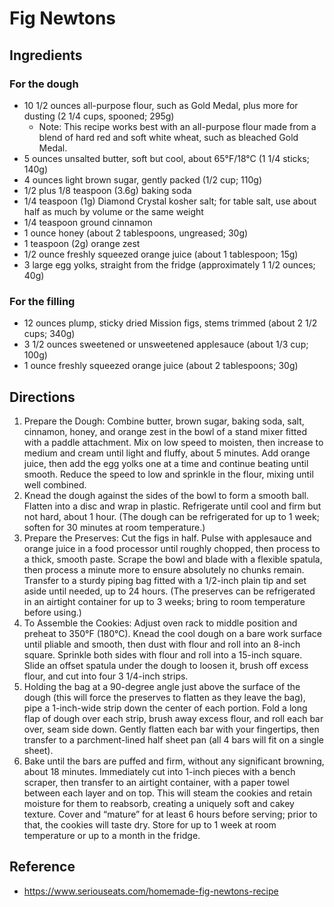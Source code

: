 # Fig Newtons

## Ingredients

### For the dough

- 10 1/2 ounces all-purpose flour, such as Gold Medal, plus more for dusting (2 1/4 cups, spooned; 295g)
  - Note: This recipe works best with an all-purpose flour made from a blend of hard red and soft white wheat, such as bleached Gold Medal.
- 5 ounces unsalted butter, soft but cool, about 65°F/18°C (1 1/4 sticks; 140g)
- 4 ounces light brown sugar, gently packed (1/2 cup; 110g)
- 1/2 plus 1/8 teaspoon (3.6g) baking soda
- 1/4 teaspoon (1g) Diamond Crystal kosher salt; for table salt, use about half as much by volume or the same weight
- 1/4 teaspoon ground cinnamon
- 1 ounce honey (about 2 tablespoons, ungreased; 30g)
- 1 teaspoon (2g) orange zest
- 1/2 ounce freshly squeezed orange juice (about 1 tablespoon; 15g)
- 3 large egg yolks, straight from the fridge (approximately 1 1/2 ounces; 40g)

### For the filling

- 12 ounces plump, sticky dried Mission figs, stems trimmed (about 2 1/2 cups; 340g)
- 3 1/2 ounces sweetened or unsweetened applesauce (about 1/3 cup; 100g)
- 1 ounce freshly squeezed orange juice (about 2 tablespoons; 30g)

## Directions

1. Prepare the Dough: Combine butter, brown sugar, baking soda, salt, cinnamon, honey, and orange zest in the bowl of a stand mixer fitted with a paddle attachment. Mix on low speed to moisten, then increase to medium and cream until light and fluffy, about 5 minutes. Add orange juice, then add the egg yolks one at a time and continue beating until smooth. Reduce the speed to low and sprinkle in the flour, mixing until well combined.
2. Knead the dough against the sides of the bowl to form a smooth ball. Flatten into a disc and wrap in plastic. Refrigerate until cool and firm but not hard, about 1 hour. (The dough can be refrigerated for up to 1 week; soften for 30 minutes at room temperature.)
3. Prepare the Preserves: Cut the figs in half. Pulse with applesauce and orange juice in a food processor until roughly chopped, then process to a thick, smooth paste. Scrape the bowl and blade with a flexible spatula, then process a minute more to ensure absolutely no chunks remain. Transfer to a sturdy piping bag fitted with a 1/2-inch plain tip and set aside until needed, up to 24 hours. (The preserves can be refrigerated in an airtight container for up to 3 weeks; bring to room temperature before using.)
4. To Assemble the Cookies: Adjust oven rack to middle position and preheat to 350°F (180°C). Knead the cool dough on a bare work surface until pliable and smooth, then dust with flour and roll into an 8-inch square. Sprinkle both sides with flour and roll into a 15-inch square. Slide an offset spatula under the dough to loosen it, brush off excess flour, and cut into four 3 1/4-inch strips.
5. Holding the bag at a 90-degree angle just above the surface of the dough (this will force the preserves to flatten as they leave the bag), pipe a 1-inch-wide strip down the center of each portion. Fold a long flap of dough over each strip, brush away excess flour, and roll each bar over, seam side down. Gently flatten each bar with your fingertips, then transfer to a parchment-lined half sheet pan (all 4 bars will fit on a single sheet).
6. Bake until the bars are puffed and firm, without any significant browning, about 18 minutes. Immediately cut into 1-inch pieces with a bench scraper, then transfer to an airtight container, with a paper towel between each layer and on top. This will steam the cookies and retain moisture for them to reabsorb, creating a uniquely soft and cakey texture. Cover and “mature” for at least 6 hours before serving; prior to that, the cookies will taste dry. Store for up to 1 week at room temperature or up to a month in the fridge.

## Reference

- <https://www.seriouseats.com/homemade-fig-newtons-recipe>
